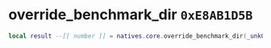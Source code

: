 # override_benchmark_dir `0xE8AB1D5B`

```lua
local result --[[ number ]] = natives.core.override_benchmark_dir(_unk0 --[[ number ]])
```